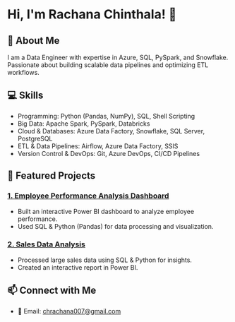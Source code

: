 # Hi, I'm Rachana Chinthala! 👋

## 🚀 About Me
I am a Data Engineer with expertise in Azure, SQL, PySpark, and Snowflake. Passionate about building scalable data pipelines and optimizing ETL workflows.

## 💻 Skills
- Programming: Python (Pandas, NumPy), SQL, Shell Scripting
- Big Data: Apache Spark, PySpark, Databricks
- Cloud & Databases: Azure Data Factory, Snowflake, SQL Server, PostgreSQL
- ETL & Data Pipelines: Airflow, Azure Data Factory, SSIS
- Version Control & DevOps: Git, Azure DevOps, CI/CD Pipelines

## 📂 Featured Projects
### [1. Employee Performance Analysis Dashboard](https://github.com/yourusername/employee-dashboard)
- Built an interactive Power BI dashboard to analyze employee performance.
- Used SQL & Python (Pandas) for data processing and visualization.

### [2. Sales Data Analysis](https://github.com/yourusername/sales-analysis)
- Processed large sales data using SQL & Python for insights.
- Created an interactive report in Power BI.

## 📫 Connect with Me
- 📧 Email: chrachana007@gmail.com

